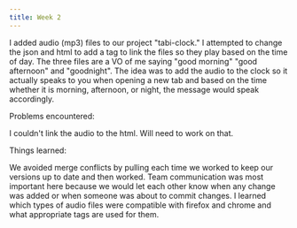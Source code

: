 ```yaml
---
title: Week 2
---
```



I added audio (mp3) files to our project "tabi-clock." I attempted to change the json and html to add a tag to link the files so they play based on the time of day. The three files are a VO of me saying "good morning" "good afternoon" and "goodnight". The idea was to add the audio to the clock so it actually speaks to you when opening a new tab and based on the time whether it is morning, afternoon, or night, the message would speak accordingly.

Problems encountered:

I couldn't link the audio to the html. Will need to work on that.

Things learned:

We avoided merge conflicts by pulling each time we worked to keep our versions up to date and then worked. Team communication was most important here because we would let each other know when any change was added or when someone was about to commit changes. I learned which types of audio files were compatible with firefox and chrome and what appropriate tags are used for them.


